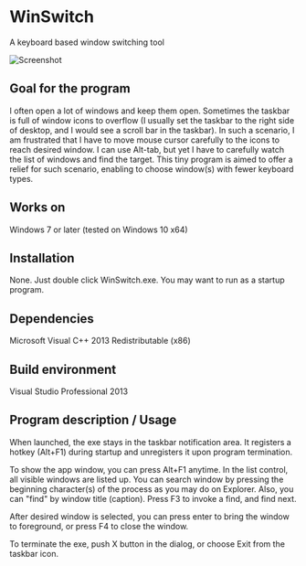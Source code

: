 WinSwitch
====
A keyboard based window switching tool  

![Screenshot](https://raw.github.com/wiki/kmaki565/WinSwitch/images/WinSwitchScrShot.png)
## Goal for the program
I often open a lot of windows and keep them open. Sometimes the taskbar is full of window icons to overflow (I usually set the taskbar to the right side of desktop, and I would see a scroll bar in the taskbar). In such a scenario, I am frustrated that I have to move mouse cursor carefully to the icons to reach desired window. I can use Alt-tab, but yet I have to carefully watch the list of windows and find the target.
This tiny program is aimed to offer a relief for such scenario, enabling to choose window(s) with fewer keyboard types.
## Works on
Windows 7 or later (tested on Windows 10 x64)
## Installation
None. Just double click WinSwitch.exe. You may want to run as a startup program.
## Dependencies
Microsoft Visual C++ 2013 Redistributable (x86)
## Build environment
Visual Studio Professional 2013
## Program description / Usage
When launched, the exe stays in the taskbar notification area.
It registers a hotkey (Alt+F1) during startup and unregisters it upon program termination.

To show the app window, you can press Alt+F1 anytime.
In the list control, all visible windows are listed up. You can search window by pressing the beginning character(s) of the process as you may do on Explorer. Also, you can "find" by window title (caption). Press F3 to invoke a find, and find next.

After desired window is selected, you can press enter to bring the window to foreground, or press F4 to close the window.

To terminate the exe, push X button in the dialog, or choose Exit from the taskbar icon.
